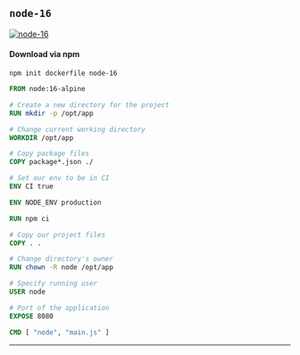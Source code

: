 ## `node-16`


[![node-16](https://github.com/seanghay/dockerfile/actions/workflows/node-16.yml/badge.svg)](https://github.com/seanghay/dockerfile/actions/workflows/node-16.yml)

#### Download via npm

```
npm init dockerfile node-16
```

```dockerfile
FROM node:16-alpine

# Create a new directory for the project
RUN mkdir -p /opt/app

# Change current working directory
WORKDIR /opt/app

# Copy package files
COPY package*.json ./

# Set our env to be in CI
ENV CI true

ENV NODE_ENV production

RUN npm ci

# Copy our project files
COPY . .

# Change directory's owner
RUN chown -R node /opt/app

# Specify running user
USER node

# Port of the application
EXPOSE 8080

CMD [ "node", "main.js" ]

```


---

